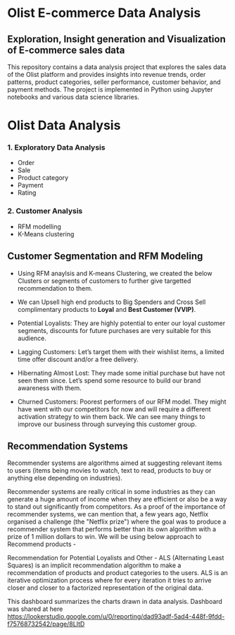 # Olist E-commerce Data Analysis

## Exploration, Insight generation and Visualization of E-commerce sales data
This repository contains a data analysis project that explores the sales data of the Olist platform and provides insights into revenue trends, order patterns, product categories, seller performance, customer behavior, and payment methods. The project is implemented in Python using Jupyter notebooks and various data science libraries.

# Olist Data Analysis
### 1. Exploratory Data Analysis
* Order
* Sale
* Product category
* Payment
* Rating
### 2. Customer Analysis
* RFM modelling
* K-Means clustering
## Customer Segmentation and RFM Modeling 
- Using RFM anaylsis and K-means Clustering, we created the below Clusters or segments of customers to further give targetted recommendation to them.

- We can Upsell high end products to Big Spenders and Cross Sell complimentary products to **Loyal** and **Best Customer (VVIP)**.

- Potential Loyalists: They are highly potential to enter our loyal customer segments, discounts for future purchases are very suitable for this audience.

- Lagging Customers: Let’s target them with their wishlist items, a limited time offer discount and/or a free delivery.

- Hibernating Almost Lost: They made some initial purchase but have not seen them since. Let’s spend some resource to build our brand awareness with them.

- Churned Customers: Poorest performers of our RFM model. They might have went with our competitors for now and will require a different activation strategy to win them back. We can see many things to improve our business through surveying this customer group.

## Recommendation Systems  

Recommender systems are algorithms aimed at suggesting relevant items to users (items being movies to watch, text to read, products to buy or anything else depending on industries).

Recommender systems are really critical in some industries as they can generate a huge amount of income when they are efficient or also be a way to stand out significantly from competitors. As a proof of the importance of recommender systems, we can mention that, a few years ago, Netflix organised a challenge (the "Netflix prize") where the goal was to produce a recommender system that performs better than its own algorithm with a prize of 1 million dollars to win.
We will be using below approach to Recommend products - 
 
Recommendation for Potential Loyalists and Other - 
ALS (Alternating Least Squares) is an implicit recommendation algorithm to make a recommendation of products and product categories to the users. ALS is an iterative optimization process where for every iteration it tries to arrive closer and closer to a factorized representation of the original data.

This dashboard summarizes the charts drawn in data analysis. Dashboard was shared at here <https://lookerstudio.google.com/u/0/reporting/dad93adf-5ad4-448f-9fdd-f75768732542/page/8LItD>
